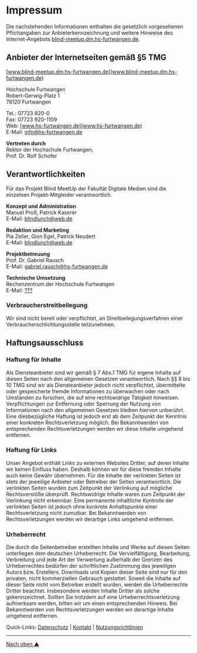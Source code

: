 # Impressum

Die nachstehenden Informationen enthalten die gesetzlich vorgesehenen Pflichangaben zur Anbieterkennzeichnung und weitere Hinweise des Internet-Angebots [blind-meetup.dm.hs-furtwangen.de](https://www.blind-meetup.dm.hs-furtwangen.de).

## Anbieter der Internetseiten gemäß §5 TMG

[www.blind-meetup.dm.hs-furtwangen.de](www.blind-meetup.dm.hs-furtwangen.de)

Hochschule Furtwangen <br>
Robert-Gerwig-Platz 1 <br>
78120 Furtwangen

Tel.: 07723 920-0 <br>
Fax: 07723 920-1109 <br>
Web: [www.hs-furtwangen.de](www.hs-furtwangen.de) <br>
E-Mail: [info@hs-furtwangen.de](info@hs-furtwangen.de)

**Vertreten durch** <br>
Rektor der Hochschule Furtwangen, <br>
Prof. Dr. Rolf Schofer

## Verantwortlichkeiten

Für das Projekt Blind MeetUp der Fakultät Digitale Medien sind die einzelnen Projekt-Mitgleider verantwortlich.

**Konzept und Administration** <br>
Manuel Proß, Patrick Kaserer <br>
E-Mail: [blindlunch@web.de](blindlunch@web.de)

**Redaktion und Marketing** <br>
Pia Zeller, Gion Egel, Patrick Neudert <br>
E-Mail: [blindlunch@web.de](blindlunch@web.de)

**Projektbetreuung** <br>
Prof. Dr. Gabriel Rausch <br>
E-Mail: [gabriel.rausch@hs-furtwangen.de](gabriel.rausch@hs-furtwangen.de)

**Technische Umsetzung** <br>
Rechenzentrum der Hochschule Furtwangen <br>
E-Mail: [???](???)

### Verbraucherstreitbeilegung <br>
Wir sind nicht bereit oder verpflichtet, an Streitbeilegungsverfahren einer Verbraucherschlichtungsstelle teilzunehmen.

## Haftungsausschluss

### Haftung für Inhalte

Als Diensteanbieter sind wir gemäß § 7 Abs.1 TMG für eigene Inhalte auf diesen Seiten nach den allgemeinen Gesetzen verantwortlich. Nach §§ 8 bis 10 TMG sind wir als Diensteanbieter jedoch nicht verpflichtet, übermittelte oder gespeicherte fremde Informationen zu überwachen oder nach Umständen zu forschen, die auf eine rechtswidrige Tätigkeit hinweisen.  Verpflichtungen zur Entfernung oder Sperrung der Nutzung von Informationen nach den allgemeinen Gesetzen bleiben hiervon unberührt. Eine diesbezügliche Haftung ist jedoch erst ab dem Zeitpunkt der Kenntnis einer konkreten Rechtsverletzung möglich. Bei Bekanntwerden von entsprechenden Rechtsverletzungen werden wir diese Inhalte umgehend entfernen.

### Haftung für Links

Unser Angebot enthält Links zu externen Websites Dritter, auf deren Inhalte wir keinen Einfluss haben. Deshalb können wir für diese fremden Inhalte auch keine Gewähr übernehmen. Für die Inhalte der verlinkten Seiten ist stets der jeweilige Anbieter oder Betreiber der Seiten verantwortlich. Die verlinkten Seiten wurden zum Zeitpunkt der Verlinkung auf mögliche Rechtsverstöße überprüft. Rechtswidrige Inhalte waren zum Zeitpunkt der Verlinkung nicht erkennbar.  Eine permanente inhaltliche Kontrolle der verlinkten Seiten ist jedoch ohne konkrete Anhaltspunkte einer Rechtsverletzung nicht zumutbar. Bei Bekanntwerden von Rechtsverletzungen werden wir derartige Links umgehend entfernen.  

### Urheberrecht

Die durch die Seitenbetreiber erstellten Inhalte und Werke auf diesen Seiten unterliegen dem deutschen Urheberrecht. Die Vervielfältigung, Bearbeitung, Verbreitung und jede Art der Verwertung außerhalb der Grenzen des Urheberrechtes bedürfen der schriftlichen Zustimmung des jeweiligen Autors bzw. Erstellers. Downloads und Kopien dieser Seite sind nur für den privaten, nicht kommerziellen Gebrauch gestattet.  Soweit die Inhalte auf dieser Seite nicht vom Betreiber erstellt wurden, werden die Urheberrechte Dritter beachtet. Insbesondere werden Inhalte Dritter als solche gekennzeichnet. Sollten Sie trotzdem auf eine Urheberrechtsverletzung aufmerksam werden, bitten wir um einen entsprechenden Hinweis. Bei Bekanntwerden von Rechtsverletzungen werden wir derartige Inhalte umgehend entfernen.


Quick-Links: [Datenschutz](#) | [Kontakt](#) | [Nutzungsrichtlinien](#)


---
[Nach oben &#x25B2;](#top)
